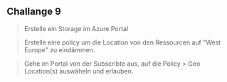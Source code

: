 ## Challange 9 ##

> Erstelle ein Storage im Azure Portal

> Erstelle eine policy um die Location von den Ressourcen auf "West Europe" zu eindämmen.

> Gehe im Portal von der Subscribte aus, auf die Policy > Geo Location(s) auswäheln und erlauben.